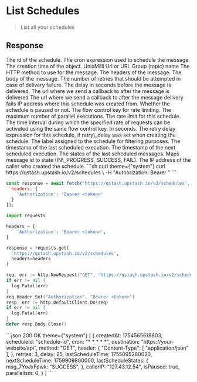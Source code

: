 # List Schedules

> List all your schedules

## Response

<ResponseField name="array" type="Object[]">
  <ResponseField name="scheduleId" type="string" required>
    The id of the schedule.
  </ResponseField>

  <ResponseField name="cron" type="string" required>
    The cron expression used to schedule the message.
  </ResponseField>

  <ResponseField name="createdAt" type="int" required>
    The creation time of the object. UnixMilli
  </ResponseField>

  <ResponseField name="destination" type="string" required>
    Url or URL Group (topic) name
  </ResponseField>

  <ResponseField name="method" type="string" required>
    The HTTP method to use for the message.
  </ResponseField>

  <ResponseField name="header" type="Record<string, string[]>">
    The headers of the message.
  </ResponseField>

  <ResponseField name="body" type="string">
    The body of the message.
  </ResponseField>

  <ResponseField name="retries" type="int">
    The number of retries that should be attempted in case of delivery failure.
  </ResponseField>

  <ResponseField name="delay" type="int">
    The delay in seconds before the message is delivered.
  </ResponseField>

  <ResponseField name="callback" type="string">
    The url where we send a callback to after the message is delivered
  </ResponseField>

  <ResponseField name="failureCallback" type="string">
    The url where we send a callback to after the message delivery fails
  </ResponseField>

  <ResponseField name="callerIp" type="string">
    IP address where this schedule was created from.
  </ResponseField>

  <ResponseField name="isPaused" type="boolean" required>
    Whether the schedule is paused or not.
  </ResponseField>

  <ResponseField name="flowControlKey" type="string">
    The flow control key for rate limiting.
  </ResponseField>

  <ResponseField name="parallelism" type="int">
    The maximum number of parallel executions.
  </ResponseField>

  <ResponseField name="rate" type="int">
    The rate limit for this schedule.
  </ResponseField>

  <ResponseField name="period" type="int">
    The time interval during which the specified rate of requests can be activated using the same flow control key. In seconds.
  </ResponseField>

  <ResponseField name="retryDelayExpression" type="string">
    The retry delay expression for this schedule, if retry\_delay was set when creating the schedule.
  </ResponseField>

  <ResponseField name="label" type="string">
    The label assigned to the schedule for filtering purposes.
  </ResponseField>

  <ResponseField name="lastScheduleTime" type="int">
    The timestamp of the last scheduled execution.
  </ResponseField>

  <ResponseField name="nextScheduleTime" type="int">
    The timestamp of the next scheduled execution.
  </ResponseField>

  <ResponseField name="lastScheduleStates" type="Record<string, string>">
    The states of the last scheduled messages. Maps message id to state (IN\_PROGRESS, SUCCESS, FAIL).
  </ResponseField>

  <ResponseField name="callerIP" type="string">
    The IP address of the caller who created the schedule.
  </ResponseField>
</ResponseField>

<RequestExample>
  ```sh curl theme={"system"}
  curl https://qstash.upstash.io/v2/schedules \
    -H "Authorization: Bearer <token>"
  ```

  ```js Node theme={"system"}
  const response = await fetch('https://qstash.upstash.io/v2/schedules', {
    headers: {
      'Authorization': 'Bearer <token>'
    }
  });
  ```

  ```python Python  theme={"system"}
  import requests

  headers = {
      'Authorization': 'Bearer <token>',
  }

  response = requests.get(
    'https://qstash.upstash.io/v2/schedules', 
    headers=headers
  )
  ```

  ```go Go theme={"system"}
  req, err := http.NewRequest("GET", "https://qstash.upstash.io/v2/schedules", nil)
  if err != nil {
    log.Fatal(err)
  }
  req.Header.Set("Authorization", "Bearer <token>")
  resp, err := http.DefaultClient.Do(req)
  if err != nil {
    log.Fatal(err)
  }
  defer resp.Body.Close()
  ```
</RequestExample>

<ResponseExample>
  ```json 200 OK theme={"system"}
  [
    {
      createdAt: 1754565618803,
      scheduleId: "schedule-id",
      cron: "* * * * *",
      destination: "https://your-website/api",
      method: "GET",
      header: {
        "Content-Type": [ "application/json" ],
      },
      retries: 3,
      delay: 25,
      lastScheduleTime: 1755095280020,
      nextScheduleTime: 1759909800000,
      lastScheduleStates: {
        msg_7YoJxFpwk: "SUCCESS",
      },
      callerIP: "127.43.12.54",
      isPaused: true,
      parallelism: 0,
    }
  ]
  ```
</ResponseExample>
